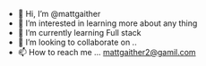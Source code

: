 - 👋 Hi, I’m @mattgaither
- 👀 I’m interested in learning more about any thing 
- 🌱 I’m currently learning Full stack
- 💞️ I’m looking to collaborate on ..
- 📫 How to reach me ... mattgaither2@gamil.com

<!---
mattgaither/mattgaither is a ✨ special ✨ repository because its `README.md` (this file) appears on your GitHub profile.
You can click the Preview link to take a look at your changes.
--->
